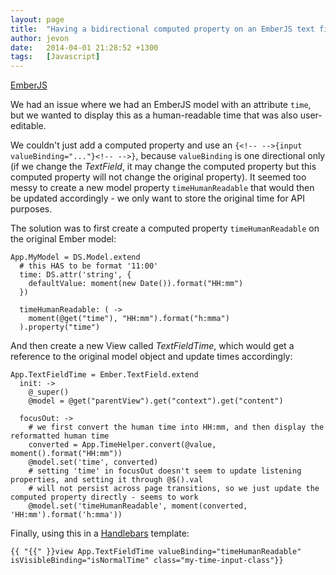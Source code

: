 ```yaml
---
layout: page
title:  "Having a bidirectional computed property on an EmberJS text field"
author: jevon
date:   2014-04-01 21:28:52 +1300
tags:   [Javascript]
---
```


[EmberJS](EmberJS.md)

We had an issue where we had an EmberJS model with an attribute `time`, but we wanted to display this as a human-readable time that was also user-editable. 

We couldn't just add a computed property and use an `{<!-- -->{input valueBinding="..."}<!-- -->}`, because `valueBinding` is one directional only (if we change the _TextField_, it may change the computed property but this computed property will not change the original property). It seemed too messy to create a new model property `timeHumanReadable` that would then be updated accordingly - we only want to store the original time for API purposes.

The solution was to first create a computed property `timeHumanReadable` on the original Ember model:

```
App.MyModel = DS.Model.extend
  # this HAS to be format '11:00'
  time: DS.attr('string', {
    defaultValue: moment(new Date()).format("HH:mm")
  })

  timeHumanReadable: ( ->
    moment(@get("time"), "HH:mm").format("h:mma")
  ).property("time")
```

And then create a new View called _TextFieldTime_, which would get a reference to the original model object and update times accordingly:

```
App.TextFieldTime = Ember.TextField.extend
  init: ->
    @_super()
    @model = @get("parentView").get("context").get("content")

  focusOut: ->
    # we first convert the human time into HH:mm, and then display the reformatted human time
    converted = App.TimeHelper.convert(@value, moment().format("HH:mm"))
    @model.set('time', converted)
    # setting 'time' in focusOut doesn't seem to update listening properties, and setting it through @$().val
    # will not persist across page transitions, so we just update the computed property directly - seems to work
    @model.set('timeHumanReadable', moment(converted, 'HH:mm').format('h:mma'))
```

Finally, using this in a [Handlebars](handlebars.md) template:

```
{{ "{{" }}view App.TextFieldTime valueBinding="timeHumanReadable" isVisibleBinding="isNormalTime" class="my-time-input-class"}}
```
